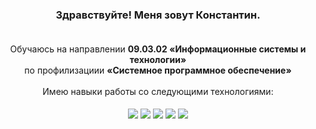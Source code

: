 <h3 align="center">
  Здравствуйте! Меня зовут Константин.<br><br> 
</h3>


<div align="center">
  Обучаюсь на направлении <strong>09.03.02 «Информационные системы и технологии»</strong><br> 
  по профилизациии <strong>«Системное программное обеспечение»</strong><br><br>
  Имею навыки работы со следующими технологиями:<br><br>
  <img align="center" src="https://img.shields.io/badge/java-%23ED8B00.svg?style=for-the-badge&logo=openjdk&logoColor=white">
  <img align="center" src="https://img.shields.io/badge/c++-%2300599C.svg?style=for-the-badge&logo=c%2B%2B&logoColor=white">
  <img align="center" src="https://img.shields.io/badge/-Arduino-00979D?style=for-the-badge&logo=Arduino&logoColor=white">
  <img align="center" src="https://img.shields.io/badge/postgres-%23316192.svg?style=for-the-badge&logo=postgresql&logoColor=white">
  <img align="center" src="https://img.shields.io/badge/Linux-FCC624?style=for-the-badge&logo=linux&logoColor=black">
</div>
